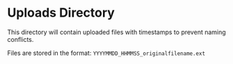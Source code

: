 # Uploads Directory

This directory will contain uploaded files with timestamps to prevent naming conflicts.

Files are stored in the format: `YYYYMMDD_HHMMSS_originalfilename.ext`
